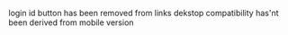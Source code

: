 login id button has been removed from links
dekstop compatibility has'nt been derived from mobile version
